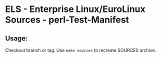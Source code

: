 # ELS - Enterprise Linux/EuroLinux Sources - perl-Test-Manifest
 
## Usage:
  Checkout branch or tag. Use `make sources` to recreate  SOURCE0 archive.
